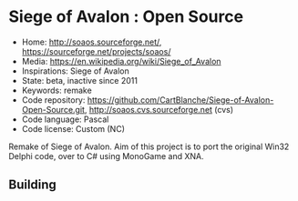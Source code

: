 # Siege of Avalon : Open Source

- Home: http://soaos.sourceforge.net/, https://sourceforge.net/projects/soaos/
- Media: https://en.wikipedia.org/wiki/Siege_of_Avalon
- Inspirations: Siege of Avalon
- State: beta, inactive since 2011
- Keywords: remake
- Code repository: https://github.com/CartBlanche/Siege-of-Avalon-Open-Source.git, http://soaos.cvs.sourceforge.net (cvs)
- Code language: Pascal
- Code license: Custom (NC)

Remake of Siege of Avalon.
Aim of this project is to port the original Win32 Delphi code, over to C# using MonoGame and XNA.

## Building
